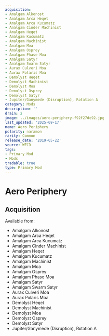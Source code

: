 ```yaml
---
acquisition:
- Amalgam Alkonost
- Amalgam Arca Heqet
- Amalgam Arca Kucumatz
- Amalgam Cinder Machinist
- Amalgam Heqet
- Amalgam Kucumatz
- Amalgam Machinist
- Amalgam Moa
- Amalgam Osprey
- Amalgam Phase Moa
- Amalgam Satyr
- Amalgam Swarm Satyr
- Aurax Culveri Moa
- Aurax Polaris Moa
- Demolyst Heqet
- Demolyst Machinist
- Demolyst Moa
- Demolyst Osprey
- Demolyst Satyr
- Jupiter/Ganymede (Disruption), Rotation A
category: Mods
description: ''
drain: 2
image: ../images/aero-periphery-f92f27de92.jpg
last_updated: '2025-09-17'
name: Aero Periphery
polarity: naramon
rarity: Common
release_date: '2019-05-22'
source: WFCD
tags:
- Primary Mod
- Mods
tradable: true
type: Primary Mod
---
```


# Aero Periphery

## Acquisition

Available from:
- Amalgam Alkonost
- Amalgam Arca Heqet
- Amalgam Arca Kucumatz
- Amalgam Cinder Machinist
- Amalgam Heqet
- Amalgam Kucumatz
- Amalgam Machinist
- Amalgam Moa
- Amalgam Osprey
- Amalgam Phase Moa
- Amalgam Satyr
- Amalgam Swarm Satyr
- Aurax Culveri Moa
- Aurax Polaris Moa
- Demolyst Heqet
- Demolyst Machinist
- Demolyst Moa
- Demolyst Osprey
- Demolyst Satyr
- Jupiter/Ganymede (Disruption), Rotation A

